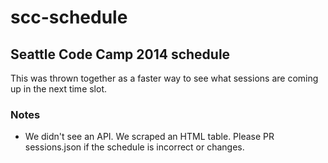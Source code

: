 # scc-schedule

## Seattle Code Camp 2014 schedule

This was thrown together as a faster way to see what sessions are coming up in the next time slot. 

### Notes
- We didn't see an API. We scraped an HTML table. Please PR sessions.json if the schedule is incorrect or changes.
